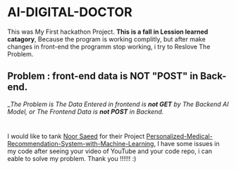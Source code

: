 # AI-DIGITAL-DOCTOR
This was My First hackathon Project.
**This is a fall in Lession learned catagory**, Because the program is working complitly, but after make changes in front-end the programm stop working, i try to Reslove The Problem.

## Problem : front-end data is NOT "POST" in Back-end.
__The Problem is The Data Entered in frontend is **not GET** by The Backend AI Model, or The Frontend Data is **not POST** in Backend._

#
I would like to tank [Noor Saeed](https://github.com/611noorsaeed) for their Project [Personalized-Medical-Recommendation-System-with-Machine-Learning](https://github.com/611noorsaeed/Medicine-Recommendation-System-Personalized-Medical-Recommendation-System-with-Machine-Learning/tree/main), I have some issues in my code after seeing your video of YouTube and your code repo, i can eable to solve my problem.
Thank you !!!!!! :)
